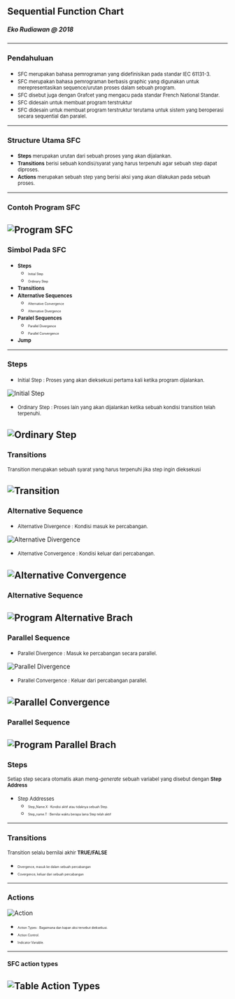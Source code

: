 ## Sequential Function Chart
##### Eko Rudiawan @ 2018
---

### Pendahuluan
* <span style="font-size:0.8em; ">SFC merupakan bahasa pemrograman yang didefinisikan pada standar IEC 61131-3.</span>
* <span style="font-size:0.8em; ">SFC merupakan bahasa pemrograman berbasis graphic yang digunakan untuk merepresentasikan sequence/urutan proses dalam sebuah program. </span>
* <span style="font-size:0.8em; ">SFC disebut juga dengan Grafcet yang mengacu pada standar French National Standar. </span>
* <span style="font-size:0.8em; ">SFC didesain untuk membuat program terstruktur </span>
* <span style="font-size:0.8em; ">SFC didesain untuk membuat program terstruktur terutama untuk sistem yang beroperasi secara sequential dan paralel. </span>
---

### Structure Utama SFC
* <span style="font-size:0.8em; ">**Steps** merupakan urutan dari sebuah proses yang akan dijalankan. </span>
* <span style="font-size:0.8em; ">**Transitions** berisi sebuah kondisi/syarat yang harus terpenuhi agar sebuah step dapat diproses. </span>
* <span style="font-size:0.8em; ">**Actions** merupakan sebuah step yang berisi aksi yang akan dilakukan pada sebuah proses. </span>
---

### Contoh Program SFC
![Program SFC](assets/image/program_sfc.png)
---

### Simbol Pada SFC

* <span style="font-size:0.8em; ">**Steps** </span>
    * <span style="font-size:0.5em; ">Initial Step </span>
    * <span style="font-size:0.5em; ">Ordinary Step </span>
* <span style="font-size:0.8em; ">**Transitions** </span>
* <span style="font-size:0.8em; ">**Alternative Sequences** </span>
    * <span style="font-size:0.5em; ">Alternative Convergence </span>
    * <span style="font-size:0.5em; ">Alternative Divergence </span>
* <span style="font-size:0.8em; ">**Paralel Sequences** </span>
    * <span style="font-size:0.5em; ">Parallel Divergence </span>
    * <span style="font-size:0.5em; ">Parallel Convergence </span>
* <span style="font-size:0.8em; ">**Jump** </span>

---

### Steps
* <span style="font-size:0.8em; ">Initial Step : Proses yang akan dieksekusi pertama kali ketika program dijalankan. </span>

![Initial Step](assets/image/initial_step.png)

* <span style="font-size:0.8em; ">Ordinary Step : Proses lain yang akan dijalankan ketika sebuah kondisi transition telah terpenuhi. </span>

![Ordinary Step](assets/image/ordinary_step.png)
---

### Transitions
<span style="font-size:0.8em; ">Transition merupakan sebuah syarat yang harus terpenuhi jika step ingin dieksekusi </span>

![Transition](assets/image/transition.png)
---

### Alternative Sequence
* <span style="font-size:0.8em; ">Alternative Divergence : Kondisi masuk ke percabangan. </span>

![Alternative Divergence](assets/image/alternative_divergence.png)

* <span style="font-size:0.8em; ">Alternative Convergence : Kondisi keluar dari percabangan. </span>

![Alternative Convergence](assets/image/alternative_convergence.png)
---

### Alternative Sequence
![Program Alternative Brach](assets/image/program_alternative_branch.png)
---

### Parallel Sequence
* <span style="font-size:0.8em; ">Parallel Divergence : Masuk ke percabangan secara parallel. </span>

![Parallel Divergence](assets/image/parallel_divergence.png)

* <span style="font-size:0.8em; ">Parallel Convergence : Keluar dari percabangan parallel. </span>

![Parallel Convergence](assets/image/parallel_convergence.png)
---

### Parallel Sequence
![Program Parallel Brach](assets/image/program_parallel_branch.png)
---

### Steps 

<span style="font-size:0.8em; ">Setiap step secara otomatis akan meng-*generate* sebuah variabel yang disebut dengan **Step Address** </span>

* <span style="font-size:0.8em; ">Step Addresses</span>
    * <span style="font-size:0.5em; ">Step_Name.X : Kondisi aktif atau tidaknya sebuah Step.</span>
    * <span style="font-size:0.5em; ">Step_name.T : Bernilai waktu berapa lama Step telah aktif</span>
---

### Transitions
<span style="font-size:0.8em; ">Transition selalu bernilai akhir **TRUE/FALSE**</span>
* <span style="font-size:0.5em; ">Divergence, masuk ke dalam sebuah percabangan</span>
* <span style="font-size:0.5em; ">Covergence, keluar dari sebuah percabangan</span>
---

### Actions
![Action](assets/image/program_action.png)
* <span style="font-size:0.5em; ">Action Types : Bagaimana dan kapan aksi tersebut dieksekusi. </span>
* <span style="font-size:0.5em; ">Action Control. </span>
* <span style="font-size:0.5em; ">Indicator Variable. </span>
---

#### SFC action types
![Table Action Types](assets/image/table_action_types.png)
---